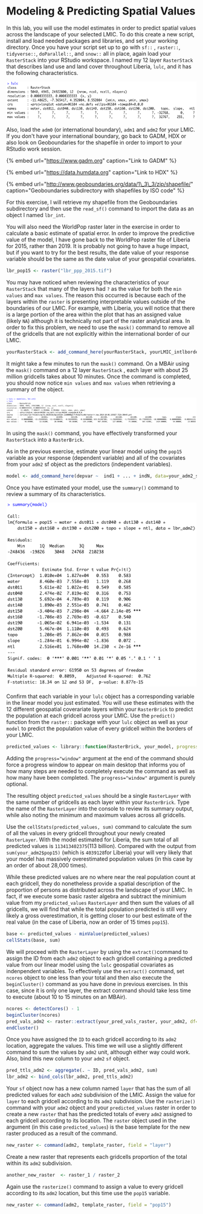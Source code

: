 # Modeling & Predicting Spatial Values

In this lab, you will use the model estimates in order to predict spatial values across the landscape of your selected LMIC.  To do this create a new script, install and load needed packages and libraries, and set your working directory.  Once you have your script set up to go with `sf::` , `raster::`, `tidyverse::`, `doParallel::`, and `snow::` all in place, again load your `RasterStack` into your RStudio workspace.  I named my 12 layer `RasterStack` that describes land use and land cover throughout Liberia, `lulc`, and it has the following characteristics.

![](../.gitbook/assets/screen-shot-2019-10-06-at-6.53.01-pm.png)

Also, load the `adm0` \(or international boundary\), `adm1` and `adm2` for your LMIC.  If you don't have your international boundary, go back to GADM, HDX or also look on Geoboundaries for the shapefile in order to import to your RStudio work session.

{% embed url="https://www.gadm.org" caption="Link to GADM" %}

{% embed url="https://data.humdata.org" caption="Link to HDX" %}

{% embed url="http://www.geoboundaries.org/data/1\_3\_3/zip/shapefile/" caption="Geoboundaries subdirectory with shapefiles by ISO code" %}

For this exercise, I will retrieve my shapefile from the Geoboundaries subdirectory and then use the `read_sf()` command to import the data as an object I named `lbr_int`.

You will also need the WorldPop raster later in the exercise in order to calculate a basic estimate of  spatial error.  In order to improve the predictive value of the model, I have gone back to the WorldPop raster file of Liberia for 2015, rather than 2019.  It is probably not going to have a huge impact, but if you want to try for the best results, the date value of your response variable should be the same as the date value of your geospatial covariates.

```r
lbr_pop15 <- raster("lbr_ppp_2015.tif")
```

You may have noticed when reviewing the characteristics of your `RasterStack` that many of the layers had `?` as the value for both the `min values` and `max values`.  The reason this occurred is because each of the layers within the `raster` is presenting interpretable values outside of the boundaries of our LMIC.  For example, with Liberia, you will notice that there is a large portion of the area within the plot that has an assigned value \(likely `NA`\) although it is technically not part of the raster analytical area.  In order to fix this problem, we need to use the `mask()` command to remove all of the gridcells that are not explicitly within the international border of our LMIC.

```r
yourRasterStack <- add_command_here(yourRasterStack, yourLMIC_intlborder)
```

It might take a few minutes to run the `mask()` command.  On a MBAir using the `mask()` command on a 12 layer `RasterStack` , each layer with about 25 million gridcells takes about 10 minutes.  Once the command is completed, you should now notice `min values` and `max values` when retrieving a summary of the object.

![](../.gitbook/assets/screen-shot-2019-10-06-at-7.50.14-pm.png)

In using the `mask()` command, you have effectively transformed your `RasterStack` into a `RasterBrick`.

As in the previous exercise, estimate your linear model using the `pop15` variable as your response \(dependent variable\) and all of the covariates from your `adm2` sf object as the predictors \(independent variables\).

```r
model <- add_command_here(depvar ~  ind1 + ... + indN, data=your_adm2_sf)
```

Once you have estimated your model, use the `summary()` command to review a summary of its characteristics.

![](../.gitbook/assets/screen-shot-2019-10-06-at-8.23.25-pm.png)

Confirm that each variable in your `lulc` object has a corresponding variable in the linear model you just estimated.  You will use these estimates with the 12 different geospatial coverariate layers within your `RasterBrick` to predict the population at each gridcell across your LMIC.  Use the `predict()` function from the `raster::` package with your `lulc` object as well as your `model` to predict the population value of every gridcell within the borders of your LMIC.

```r
predicted_values <- library::function(RasterBrick, your_model, progress="window")
```

Adding the `progress="window"` argument at the end of the command should force a progress window to appear on main desktop that informs you of how many steps are needed to completely execute the command as well as how many have been completed.  The `progress="window"` argument is purely optional.

The resulting object `predicted_values` should be a single `RasterLayer` with the same number of gridcells as each layer within your `RasterBrick`.   Type the name of the `RasterLayer` into the console to review its summary output, while also noting the minimum and maximum values across all gridcells.

Use the `cellStats(predicted_values, sum)` command to calculate the sum of all the values in every gridcell throughout your newly created `RasterLayer`.  With the model estimated for Liberia, the sum total of all predicted values is `113413402375`\(113 billion\).  Compared with the output from `sum(your_adm2$pop15)` \(which is `4039128`for Liberia\) your will very likely that your model has massively overestimated population values \(in this case by an order of about 28,000 times\).

While these predicted values are no where near the real population count at each gridcell, they do nonetheless provide a spatial description of the proportion of persons as distributed across the landscape of your LMIC.  In fact, if we execute some basic raster algebra and subtract the minimium value from my `predicted_values` `RasterLayer` and then sum the values of all gridcells, we will find that while the total population predicted is still very likely a gross overestimation, it is getting closer to our best estimate of the real value \(in the case of Liberia, now an order of 15 times `pop15`\).

```r
base <- predicted_values - minValue(predicted_values)
cellStats(base, sum) 
```

We will proceed with the `RasterLayer` by using the `extract()`command to assign the ID from each `adm2` object to each gridcell containing a predicted value from our linear model using the `lulc` geospatial covariates as indenpendent variables.  To effectively use the `extract()` command, set `ncores` object to one less than your total and then also execute the `beginCluster()` command as you have done in previous exercises.  In this case, since it is only one layer, the extract command should take less time to execute \(about 10 to 15 minutes on an MBAir\).

```r
ncores <- detectCores() - 1
beginCluster(ncores)
pred_vals_adm2 <- raster::extract(your_pred_vals_raster, your_adm2, df=TRUE)
endCluster()
```

Once you have assigned the `ID` to each gridcell according to its `adm2` location, aggregate the values.  This time we will use a slightly different command to sum the values by `adm2` unit, although either way could work.  Also, bind this new column to your `adm2` `sf` object.

```r
pred_ttls_adm2 <- aggregate(. ~ ID, pred_vals_adm2, sum)
lbr_adm2 <- bind_cols(lbr_adm2, pred_ttls_adm2)
```

Your `sf` object now has a new column named `layer` that has the sum of all predicted values for each `adm2` subdivision of the LMIC.  Assign the value for `layer` to each gridcell according to its `adm2` subdivision.  Use the `rasterize()` command with your `adm2` object and your `predicted_values` raster in order to create a new `raster` that has the predicted totals of every `adm2` assigned to each gridcell according to its location.  The `raster` object used in the argument \(in this case `predicted_values`\) is the base template for the new raster produced as a result of the command. 

```r
new_raster <- command(adm2, template_raster, field = "layer")
```

Create a new raster that represents each gridcells proportion of the total within its `adm2` subdivision.

```r
another_new_raster  <- raster_1 / raster_2
```

Again use the `rasterize()` command to assign a value to every gridcell according to its `adm2` location, but this time use the `pop15` variable.

```r
new_raster <- command(adm2, template_raster, field = "pop15")
```

















